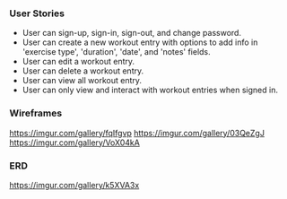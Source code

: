 ### User Stories
- User can sign-up, sign-in, sign-out, and change password.
- User can create a new workout entry with options to add info in 'exercise type', 'duration', 'date', and 'notes' fields.
- User can edit a workout entry.
- User can delete a workout entry.
- User can view all workout entry.
- User can only view and interact with workout entries when signed in.

### Wireframes
https://imgur.com/gallery/fqIfgvp
https://imgur.com/gallery/03QeZgJ
https://imgur.com/gallery/VoX04kA

### ERD
https://imgur.com/gallery/k5XVA3x
